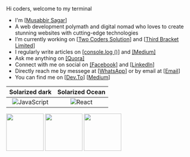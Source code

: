 Hi coders, welcome to my terminal<br>
<ul>
<li>I'm [<a href="https://musabbirsagar.com/" target="_blank">Musabbir Sagar</a>]</li>
<li>A web development polymath and digital nomad who loves to create stunning websites with cutting-edge technologies</li>
<li>I’m currently working on [<a href="https://www.facebook.com/wwolverinee"  target="_blank">Two Coders Solution</a>] and [<a href="https://www.facebook.com/wwolverinee"  target="_blank">Third Bracket Limited</a>]</li>
<li>I regularly write articles on <a href="https://www.blog.musabbirsagar.com"  target="_blank">[console.log ()]</a> and <a href="https://medium.com/@sagarmusabbir"  target="_blank">[Medium]</a></li>
<li>Ask me anything on <a href="https://bn.quora.com/profile/Musabbir-Sagar-1" target="_blank">[Quora]</a></li>
<li>Connect with me on social on <a href="https://www.facebook.com/wwolverinee"  target="_blank">[Facebook]</a> and [<a href="https://www.linkedin.com/in/musabbirsagar/" target="_blank">LinkedIn</a>]</li>
<li>Directly reach me by messege at [<a href="https://wa.me/881765692886" target="_blank">WhatsApp</a>] or by email at [<a href="mailto:sagarmusabbir@gmail.com" target="_blank">Email</a>]</li>
<li>You can find me on [<a href="https://dev.to/sagarmusabbir"  target="_blank">Dev.To</a>] [<a href="https://medium.com/@sagarmusabbir"  target="_blank">Medium</a>]</li>  
</ul> 

Solarized dark             |  Solarized Ocean
:-------------------------:|:-------------------------:
![JavaScript](https://cdn-icons-png.flaticon.com/128/1199/1199124.png)  |  ![React](https://cdn-icons-png.flaticon.com/128/1199/1199124.png)

<p float="left">
  <img src="https://cdn-icons-png.flaticon.com/128/1199/1199124.png" width="100" />
  <img src="https://cdn-icons-png.flaticon.com/128/11229/11229335.png" width="100" /> 
  <img src="https://icons8.com/icon/84710/bootstrap" width="100" />
 
</p>
